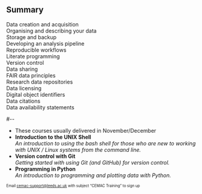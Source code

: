 <!-- .slide: id="summary" -->
## Summary


<div class="splash" id="splash-final">

<p>
Data creation and acquisition<br/>
Organising and describing your data<br/>
Storage and backup<br/>
Developing an analysis pipeline<br/>
Reproducible workflows<br/>
Literate programming<br/>
Version control<br/>
Data sharing<br/>
FAIR data principles<br/>
Research data repositories<br/>
Data licensing<br/>
Digital object identifiers<br/>
Data citations<br/>
Data availability statements
</p>

</div>

#--

* These courses usually delivered in November/December
* <span>**Introduction to the UNIX Shell**<br/>
 _An introduction to using the bash shell for those who are new to working with UNIX / Linux systems from the command line._</span> <!-- .element class="smaller" -->
* <span>**Version control with Git**<br/>
 _Getting started with using Git (and GitHub) for version control._</span> <!-- .element class="smaller" -->
* <span>**Programming in Python**<br/>
 _An introduction to programming and plotting data with Python._</span> <!-- .element class="smaller" -->

<span style="font-size:70%">Email <a href="mailto:cemac-support@leeds.ac.uk?subject=CEMAC%20Training">cemac-support@leeds.ac.uk</a> with subject &ldquo;CEMAC Training&rdquo; to sign up</span>
